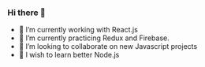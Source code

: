### Hi there 👋

- 🔭 I’m currently working with React.js
- 🌱 I’m currently practicing Redux and Firebase. 
- 👯 I’m looking to collaborate on new Javascript projects
- 🤞 I wish to learn better Node.js
